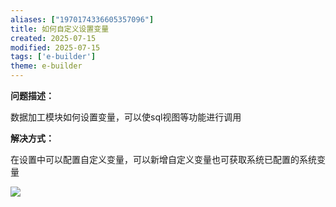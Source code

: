 ```yaml
---
aliases: ["1970174336605357096"]
title: 如何自定义设置变量
created: 2025-07-15
modified: 2025-07-15
tags: ['e-builder']
theme: e-builder
---
```


**问题描述：**

数据加工模块如何设置变量，可以使sql视图等功能进行调用

**解决方式：**

在设置中可以配置自定义变量，可以新增自定义变量也可获取系统已配置的系统变量

![](8fb9e5939a74fcf070b6b55f1fdc48dd.jpg)